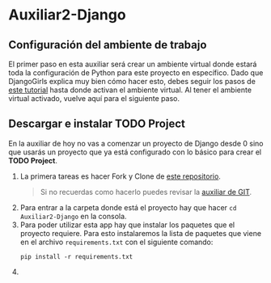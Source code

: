 # Auxiliar2-Django
## Configuración del ambiente de trabajo
El primer paso en esta auxiliar será crear un ambiente virtual donde estará toda la configuración de Python 
para este proyecto en específico. 
Dado que DjangoGirls explica muy bien cómo hacer esto, debes seguir los pasos de [este tutorial](https://tutorial.djangogirls.org/es/django_installation/) hasta donde activan el ambiente virtual. 
Al tener el ambiente virtual activado, vuelve aquí para el siguiente paso. 

## Descargar e instalar TODO Project 
En la auxiliar de hoy no vas a comenzar un proyecto de Django desde 0 
sino que usarás un proyecto que ya está configurado con lo básico para crear el **TODO Project**.  

1. 
    La primera tareas es hacer Fork y Clone de [este repositorio](https://github.com/Aux-Ing-1/Auxiliar2-Django). 
    > Si no recuerdas como hacerlo puedes revisar la [auxiliar de GIT](https://github.com/Aux-Ing-1/Auxiliar1-GIT). 
2. 
    Para entrar a la carpeta donde está el proyecto hay que hacer `cd Auxiliar2-Django` en la consola. 
3. 
    Para poder utilizar esta app hay que instalar los paquetes que el proyecto requiere. 
    Para esto instalaremos la lista de paquetes que viene en el archivo `requirements.txt` con el siguiente comando: 
    ```
   pip install -r requirements.txt
   ```
4.               
                                                                                                                                                                             
                                                                                                                                                                             